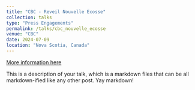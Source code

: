 ```yaml
---
title: "CBC - Reveil Nouvelle Ecosse"
collection: talks
type: "Press Engagements"
permalink: /talks/cbc_nouvelle_ecosse
venue: "CBC"
date: 2024-07-09
location: "Nova Scotia, Canada"
---
```


[More information here](http://example2.com)

This is a description of your talk, which is a markdown files that can be all markdown-ified like any other post. Yay markdown!
